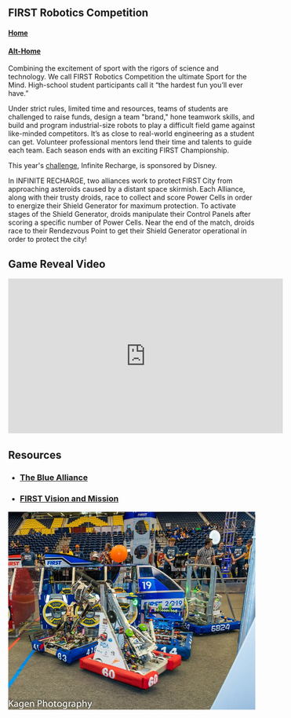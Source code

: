 
## FIRST Robotics Competition

#### [Home](https://jscholl23.github.io/)
#### [Alt-Home](https://jscholl23.github.io/alt-home.html)

Combining the excitement of sport with the rigors of science and technology. We call FIRST Robotics Competition the ultimate Sport for the Mind. High-school student participants call it “the hardest fun you’ll ever have.”

Under strict rules, limited time and resources, teams of students are challenged to raise funds, design a team "brand," hone teamwork skills, and build and program industrial-size robots to play a difficult field game against like-minded competitors. It’s as close to real-world engineering as a student can get. Volunteer professional mentors lend their time and talents to guide each team. Each season ends with an exciting FIRST Championship.

This year's [challenge](https://www.firstinspires.org/robotics/frc/game-and-season), Infinite Recharge, is sponsored by Disney.

In INFINITE RECHARGE, two alliances work to protect FIRST City from approaching asteroids caused by a distant space skirmish. Each Alliance, along with their trusty droids, race to collect and score Power Cells in order to energize their Shield Generator for maximum protection. To activate stages of the Shield Generator, droids manipulate their Control Panels after scoring a specific number of Power Cells. Near the end of the match, droids race to their Rendezvous Point to get their Shield Generator operational in order to protect the city!

## Game Reveal Video
<iframe width="560" height="315" src="https://www.youtube.com/embed/gmiYWTmFRVE" frameborder="0" allow="accelerometer; autoplay; encrypted-media; gyroscope; picture-in-picture" allowfullscreen></iframe>

## Resources
- ### [The Blue Alliance](https://www.thebluealliance.com/team/60/2019)
- ### [FIRST Vision and Mission](https://www.firstinspires.org/about/vision-and-mission)

![Robotics](assets/robots.jpg)
